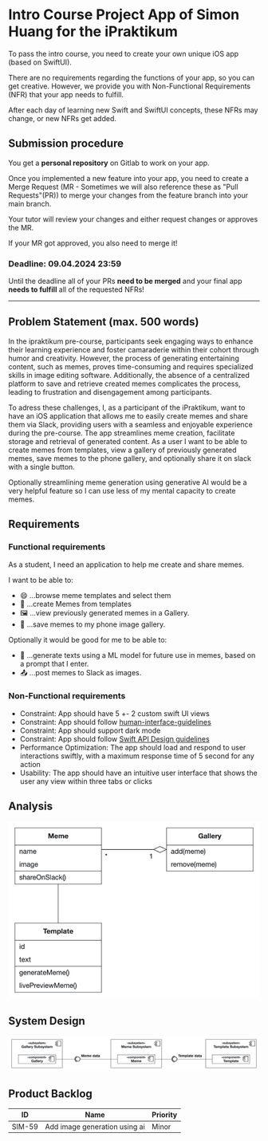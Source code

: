 # Intro Course Project App of Simon Huang for the iPraktikum

To pass the intro course, you need to create your own unique iOS app (based on SwiftUI).

There are no requirements regarding the functions of your app, so you can get creative.
However, we provide you with Non-Functional Requirements (NFR) that your app needs to fulfill.

After each day of learning new Swift and SwiftUI concepts, these NFRs may change, or new NFRs get added.

## Submission procedure

You get a **personal repository** on Gitlab to work on your app.

Once you implemented a new feature into your app, you need to create a Merge Request (MR - Sometimes we will also reference these as "Pull Requests"(PR)) to merge your changes from the feature branch into your main branch.

Your tutor will review your changes and either request changes or approves the MR.

If your MR got approved, you also need to merge it!

### Deadline: **09.04.2024 23:59**

Until the deadline all of your PRs **need to be merged** and your final app **needs to fulfill** all of the requested NFRs!

---

## Problem Statement (max. 500 words)

In the ipraktikum pre-course, participants seek engaging ways to enhance their learning experience and foster camaraderie within their cohort through humor and creativity. 
However, the process of generating entertaining content, such as memes, proves time-consuming and requires specialized skills in image editing software.
Additionally, the absence of a centralized platform to save and retrieve created memes complicates the process, leading to frustration and disengagement among participants.

To adress these challenges, I, as a participant of the iPraktikum, want to have an iOS application that allows me to easily create memes and share them via Slack, providing users with a seamless and enjoyable experience during the pre-course.
The app streamlines meme creation, facilitate storage and retrieval of generated content. 
As a user I want to be able to create memes from templates, view a gallery of previously generated memes, save memes to the phone gallery, and optionally share it on slack with a single button.

Optionally streamlining meme generation using generative AI would be a very helpful feature so I can use less of my mental capacity to create memes.

## Requirements

### Functional requirements

As a student, I need an application to help me create and share memes.

I want to be able to:

- 😄 ...browse meme templates and select them
- 🎨 ...create Memes from templates
- 🖼️ ...view previously generated memes in a Gallery.
- 💾 ...save memes to my phone image gallery.

Optionally it would be good for me to be able to:
- 🤖 ...generate texts using a ML model for future use in memes, based on a prompt that I enter.
- 📤 ...post memes to Slack as images.

### Non-Functional requirements
- Constraint: App should have 5 +- 2 custom swift UI views
- Constraint: App should follow [human-interface-guidelines](https://developer.apple.com/design/human-interface-guidelines/)
- Constraint: App should support dark mode
- Constraint: App should follow  [Swift API Design guidelines](https://www.swift.org/documentation/api-design-guidelines/)
- Performance Optimization: The app should load and respond to user interactions swiftly, with a maximum response time of 5 second for any action
- Usability: The app should have an intuitive user interface that shows the user any view within three tabs or clicks

## Analysis

<!-- https://apollon.ase.in.tum.de/WI1bEztvV2iahy5HMKUI?view=EDIT -->
![AOM](assets/aom.png)

## System Design

![subsystem design](assets/subsystem.png)

## Product Backlog

| ID     | Name                          | Priority |
|--------|-------------------------------|----------|
| SIM-59 | Add image generation using ai | Minor    |
